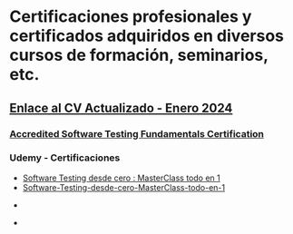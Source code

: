 # Certificaciones profesionales y certificados adquiridos en diversos cursos de formación, seminarios, etc.

## [Enlace al CV Actualizado - Enero 2024](CV-Matias-Sinare.pdf)

### [Accredited Software Testing Fundamentals Certification](http://badgr.com/public/assertions/TUVhAmV7QBe3XJySOKEoqA)

### Udemy - Certificaciones
* [Software Testing desde cero : MasterClass todo en 1](Certificacion_Udemy-Software_Testing.pdf)
* [Software-Testing-desde-cero-MasterClass-todo-en-1](Programacion/Certificacion_Udemy-Software_Testing.pdf)
-
+
